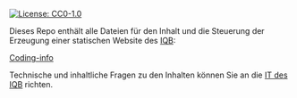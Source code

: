 [![License: CC0-1.0](https://img.shields.io/badge/License-CC0_1.0-lightgrey.svg)](http://creativecommons.org/publicdomain/zero/1.0/)

Dieses Repo enthält alle Dateien für den Inhalt und die Steuerung der Erzeugung einer statischen Website des [IQB](https://www.iqb.hu-berlin.de):

[Coding-info](https://iqb-berlin.github.io/coding-info)

Technische und inhaltliche Fragen zu den Inhalten können Sie an die [IT des IQB](mailto:iqb-it@hu-berlin.de) richten.